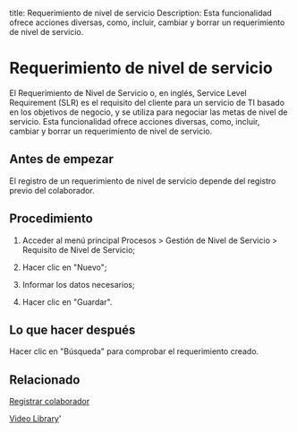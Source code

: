 title: Requerimiento de nivel de servicio
Description: Esta funcionalidad ofrece acciones diversas, como, incluir, cambiar y borrar un requerimiento de nivel de servicio. 
# Requerimiento de nivel de servicio

El Requerimiento de Nivel de Servicio o, en inglés, Service Level Requirement (SLR) es el requisito del cliente para un servicio de TI basado en los objetivos de negocio, y se utiliza para negociar las metas de nivel de servicio.
Esta funcionalidad ofrece acciones diversas, como, incluir, cambiar y borrar un requerimiento de nivel de servicio.

Antes de empezar
----------------

El registro de un requerimiento de nivel de servicio depende del registro previo
del colaborador.

Procedimiento
-------------

1.  Acceder al menú principal Procesos \> Gestión de Nivel de Servicio \>
    Requisito de Nivel de Servicio;

2.  Hacer clic en "Nuevo";

3.  Informar los datos necesarios;

4.  Hacer clic en "Guardar".

Lo que hacer después
--------------------

Hacer clic en "Búsqueda" para comprobar el requerimiento creado.

Relacionado
---------------

[Registrar colaborador](/es-es/citsmart-platform-9/initial-settings/access-settings/user/register-employee.html)

<i class='fa fa-youtube-play  fa-2x' style='color:#97ce17;vertical-align: middle;'> </i> [Video Library](https://www.youtube.com/playlist?list=PLB5qK2uzf2RMjX0O3lujZJk298ZUVu21l)'

<!-- !!! tip "About"

    <b>Product/Version:</b> CITSmart | 8.00 &nbsp;&nbsp;
    <b>Updated:</b>01/25/2019 - Larissa Lourenço
